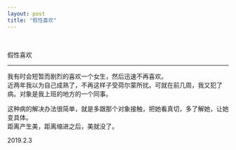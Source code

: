 ```yaml
---
layout: post
title: "假性喜欢"
---
```


  
&nbsp;
&nbsp;


假性喜欢

---

我有时会短暂而剧烈的喜欢一个女生，然后迅速不再喜欢。
<br>近两年我以为自己成熟了，不再这样子受荷尔蒙所扰。可就在前几周，我又犯了病。对象是我上班的地方的一个同事。

这种病的解决办法很简单，就是多跟那个对象接触，把她看真切，多了解她，让她变具体。
<br>距离产生美，距离缩进之后，美就没了。

2019.2.3